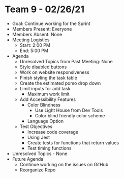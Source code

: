 # Team 9 - 02/26/21

- Goal: Continue working for the Sprint
- Members Present: Everyone
- Members Absent: None
- Meeting Logistics
  - Start: 2:00 PM
  - End: 5:00 PM
- Agenda
  - Unresolved Topics from Past Meeting: None
  - Style disabled buttons
  - Work on website responsiveness
  - Finish styling the task table
  - Create the estimated pomo drop down
  - Limit inputs for add task
    - Maximum work limit
  - Add Accessibility Features
    - Color Blindness
      - Use Light House from Dev Tools
      - Color blind friendly color scheme
    - Language Option
  - Test Objectives
    - Increase code coverage
    - Using Jest
    - Create tests for functions that return values
    - Test timing functions
- Unresolved Topics - None
- Future Agenda
  - Continue working on the issues on GitHub
  - Reorganize Repo
